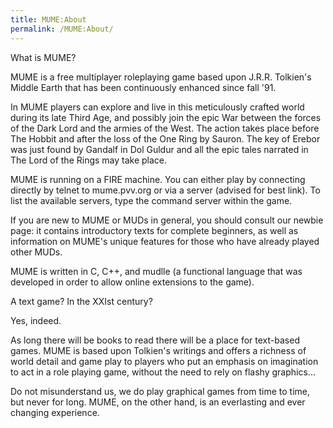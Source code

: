 ```yaml
---
title: MUME:About
permalink: /MUME:About/
---
```


What is MUME?

MUME is a free multiplayer roleplaying game based upon J.R.R. Tolkien's
Middle Earth that has been continuously enhanced since fall '91.

In MUME players can explore and live in this meticulously crafted world
during its late Third Age, and possibly join the epic War between the
forces of the Dark Lord and the armies of the West. The action takes
place before The Hobbit and after the loss of the One Ring by Sauron.
The key of Erebor was just found by Gandalf in Dol Guldur and all the
epic tales narrated in The Lord of the Rings may take place.

MUME is running on a FIRE machine. You can either play by connecting
directly by telnet to mume.pvv.org or via a server (advised for best
link). To list the available servers, type the command server within the
game.

If you are new to MUME or MUDs in general, you should consult our newbie
page: it contains introductory texts for complete beginners, as well as
information on MUME's unique features for those who have already played
other MUDs.

MUME is written in C, C++, and mudlle (a functional language that was
developed in order to allow online extensions to the game).

A text game? In the XXIst century?

Yes, indeed.

As long there will be books to read there will be a place for text-based
games. MUME is based upon Tolkien's writings and offers a richness of
world detail and game play to players who put an emphasis on imagination
to act in a role playing game, without the need to rely on flashy
graphics...

Do not misunderstand us, we do play graphical games from time to time,
but never for long. MUME, on the other hand, is an everlasting and ever
changing experience.